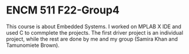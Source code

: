 # ENCM 511 F22-Group4
This course is about Embedded Systems. I worked on MPLAB X IDE and used C to commplete the projects. The first driver project is an individual project, while the rest are done by me and my group (Samira Khan and Tamunomiete Brown). 

